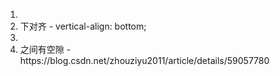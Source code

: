 1. <li>下对齐
   - vertical-align: bottom;

2. <li>之间有空隙
   - https://blog.csdn.net/zhouziyu2011/article/details/59057780